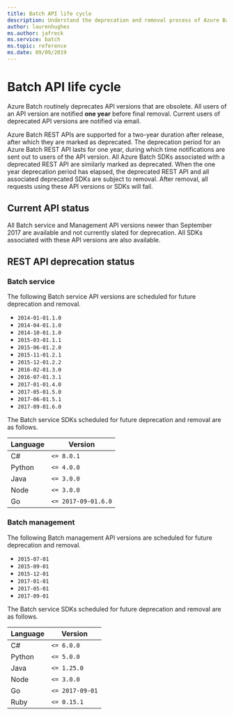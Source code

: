 ```yaml
---
title: Batch API life cycle
description: Understand the deprecation and removal process of Azure Batch API versions.
author: laurenhughes
ms.author: jafreck
ms.service: batch
ms.topic: reference
ms.date: 09/09/2019
---
```


# Batch API life cycle

Azure Batch routinely deprecates API versions that are obsolete. All users of an API version are notified **one year** before final removal. Current users of deprecated API versions are notified via email.

Azure Batch REST APIs are supported for a two-year duration after release, after which they are marked as deprecated. The deprecation period for an Azure Batch REST API lasts for one year, during which time notifications are sent out to users of the API version. All Azure Batch SDKs associated with a deprecated REST API are similarly marked as deprecated. When the one year deprecation period has elapsed, the deprecated REST API and all associated deprecated SDKs are subject to removal. After removal, all requests using these API versions or SDKs will fail.

## Current API status

All Batch service and Management API versions newer than September 2017 are available and not currently slated for deprecation. All SDKs associated with these API versions are also available.

## REST API deprecation status

### Batch service

The following Batch service API versions are scheduled for future deprecation and removal.

* `2014-01-01.1.0`
* `2014-04-01.1.0`
* `2014-10-01.1.0`
* `2015-03-01.1.1`
* `2015-06-01.2.0`
* `2015-11-01.2.1`
* `2015-12-01.2.2`
* `2016-02-01.3.0`
* `2016-07-01.3.1`
* `2017-01-01.4.0`
* `2017-05-01.5.0`
* `2017-06-01.5.1`
* `2017-09-01.6.0`

The Batch service SDKs scheduled for future deprecation and removal are as follows.

| Language | Version    |
|----------|------------|
| C#       | `<= 8.0.1` |
| Python   | `<= 4.0.0` |
| Java     | `<= 3.0.0` |
| Node     | `<= 3.0.0` |
| Go | `<= 2017-09-01.6.0` |

### Batch management

The following Batch management API versions are scheduled for future deprecation and removal.

* `2015-07-01`
* `2015-09-01`
* `2015-12-01`
* `2017-01-01`
* `2017-05-01`
* `2017-09-01`

The Batch service SDKs scheduled for future deprecation and removal are as follows.

| Language | Version     |
|----------|-------------|
| C#       | `<= 6.0.0`  |
| Python   | `<= 5.0.0`  |
| Java     | `<= 1.25.0` |
| Node     | `<= 3.0.0`  |
| Go | `<= 2017-09-01` |
| Ruby | `<= 0.15.1` |
